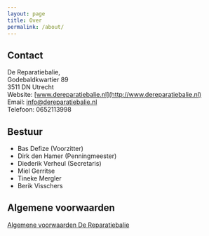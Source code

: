 ```yaml
---
layout: page
title: Over
permalink: /about/
---
```


## Contact

De Reparatiebalie,  
Godebaldkwartier 89  
3511 DN Utrecht  
Website: [www.dereparatiebalie.nl](http://www.dereparatiebalie.nl)  
Email: [info@dereparatiebalie.nl](mailto:info@dereparatiebalie.nl)  
Telefoon: 0652113998  

## Bestuur

* Bas Defize (Voorzitter)
* Dirk den Hamer (Penningmeester)
* Diederik Verheul (Secretaris)
* Miel Gerritse
* Tineke Mergler
* Berik Visschers

## Algemene voorwaarden

[Algemene voorwaarden De Reparatiebalie](/assets/20250115_AV_De_Reparatiebalie_versie_1.0.pdf)
